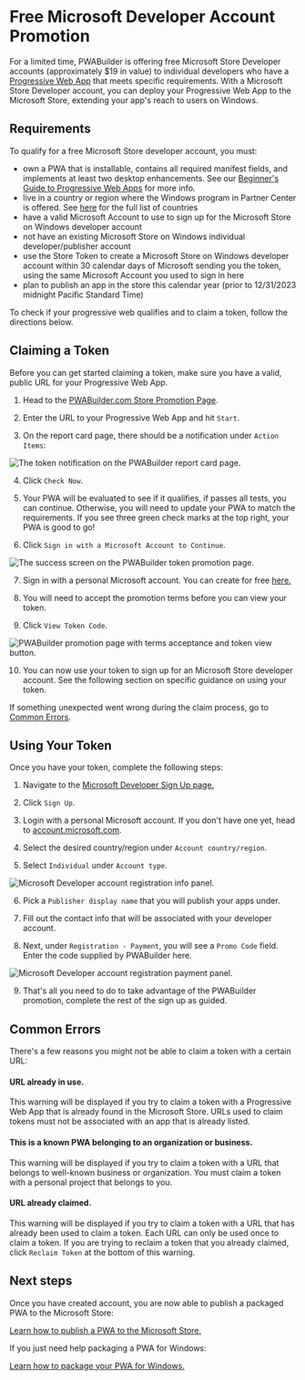 # Free Microsoft Developer Account Promotion

For a limited time, PWABuilder is offering free Microsoft Store Developer accounts (approximately $19 in value) to individual developers who have a [Progressive Web App](/home/pwa-intro) that meets specific requirements. With a Microsoft Store Developer account, you can deploy your Progressive Web App to the Microsoft Store, extending your app's reach to users on Windows.

## Requirements 

To qualify for a free Microsoft Store developer account, you must:

  * own a PWA that is installable, contains all required manifest fields, and implements at least two desktop enhancements. See our [Beginner's Guide to Progressive Web Apps](/home/pwa-intro) for more info.
  * live in a country or region where the Windows program in Partner Center is offered. See [here](https://learn.microsoft.com/en-us/windows/apps/publish/partner-center/account-types-locations-and-fees#developer-account-and-app-submission-markets) for the full list of countries
  * have a valid Microsoft Account to use to sign up for the Microsoft Store on Windows developer account
  * not have an existing Microsoft Store on Windows individual developer/publisher account
  * use the Store Token to create a Microsoft Store on Windows developer account within 30 calendar days of Microsoft sending you the token, using the same Microsoft Account you used to sign in here
  * plan to publish an app in the store this calendar year (prior to 12/31/2023 midnight Pacific Standard Time)

To check if your progressive web qualifies and to claim a token, follow the directions below.

## Claiming a Token

Before you can get started claiming a token, make sure you have a valid, public URL for your Progressive Web App.

1. Head to the [PWABuilder.com Store Promotion Page](https://www.pwabuilder.com/freeToken).

2. Enter the URL to your Progressive Web App and hit `Start`.

3. On the report card page, there should be a notification under `Action Items`:

<div class="docs-image">
   <img src="/assets/builder/store-promotion/token-action-item.png" alt="The token notification on the PWABuilder report card page. ">
</div>

4. Click `Check Now`.

5. Your PWA will be evaluated to see if it qualifies, if passes all tests, you can continue. Otherwise, you will need to update your PWA to match the requirements. If you see three green check marks at the top right, your PWA is good to go!

6. Click `Sign in with a Microsoft Account to Continue`.

<div class="docs-image">
   <img src="/assets/builder/store-promotion/tests-passed.png" alt="The success screen on the PWABuilder token promotion page.">
</div>

7. Sign in with a personal Microsoft account. You can create for free [here.](https://account.microsoft.com/account)

8. You will need to accept the promotion terms before you can view your token. 

9. Click `View Token Code`.

<div class="docs-image">
   <img src="/assets/builder/store-promotion/view-token-code.png" alt="PWABuilder promotion page with terms acceptance and token view button.">
</div>

10. You can now use your token to sign up for an Microsoft Store developer account. See the following section on specific guidance on using your token.

If something unexpected went wrong during the claim process, go to [Common Errors](/builder/store-promotion/#/?id=common-errors).

## Using Your Token

Once you have your token, complete the following steps:

1. Navigate to the [Microsoft Developer Sign Up page.](https://developer.microsoft.com/en-us/microsoft-store/register/)

2. Click `Sign Up`.

3. Login with a personal Microsoft account. If you don't have one yet, head to [account.microsoft.com](https://account.microsoft.com/).

4. Select the desired country/region  under `Account country/region`.

5. Select `Individual` under `Account type`.

<div class="docs-image">
    <img src="/assets/builder/store-promotion/promo-registration-info.png" alt="Microsoft Developer account registration info panel.">
</div>

6. Pick a `Publisher display name` that you will publish your apps under.

7. Fill out the contact info that will be associated with your developer account.

8. Next, under `Registration - Payment`, you will see a `Promo Code` field. Enter the code supplied by PWABuilder here.

<div class="docs-image">
    <img src="/assets/builder/store-promotion/promo-registration-payment.png" alt="Microsoft Developer account registration payment panel.">
</div>

9. That's all you need to do to take advantage of the PWABuilder promotion, complete the rest of the sign up as guided.

## Common Errors

There's a few reasons you might not be able to claim a token with a certain URL:
#### URL already in use.

This warning will be displayed if you try to claim a token with a Progressive Web App that is already found in the Microsoft Store. URLs used to claim tokens must not be associated with an app that is already listed.

#### This is a known PWA belonging to an organization or business.

This warning will be displayed if you try to claim a token with a URL that belongs to well-known business or organization. You must claim a token with a personal project that belongs to you.

#### URL already claimed.

This warning will be displayed if you try to claim a token with a URL that has already been used to claim a token. Each URL can only be used once to claim a token. If you are trying to reclaim a token that you already claimed, click `Reclaim Token` at the bottom of this warning.

## Next steps

Once you have created account, you are now able to publish a packaged PWA to the Microsoft Store:

[Learn how to publish a PWA to the Microsoft Store.](/builder/windows)

If you just need help packaging a PWA for Windows:

[Learn how to package your PWA for Windows.](/builder/windows?id=packaging)
